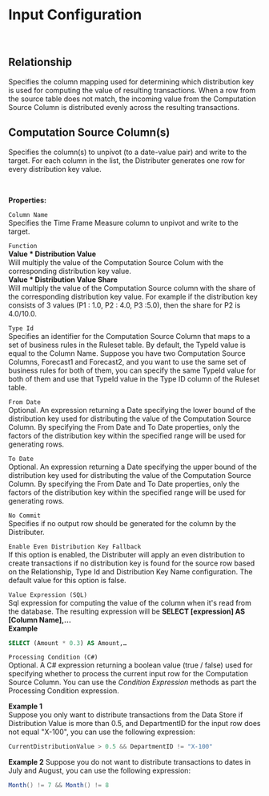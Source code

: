 
# Input Configuration 

<br/>

## Relationship

Specifies the column mapping used for determining which distribution key is used for computing the value of resulting transactions. When a row from the source table does not match, the incoming value from the Computation Source Column is distributed evenly across the resulting transactions.
<br/>

## Computation Source Column(s)

Specifies the column(s) to unpivot (to a date-value pair) and write to the target. For each column in the list, the Distributer generates one row for every distribution key value. 

<br/>

**Properties:**
<br/>

``Column Name``  
Specifies the Time Frame Measure column to unpivot and write to the target.  

``Function``  
**Value \* Distribution Value**  
Will multiply the value of the Computation Source Colum with the corresponding distribution key value.  
**Value \* Distribution Value Share**  
Will multiply the value of the Computation Source column with the share of the corresponding distribution key value. For example if the distribution key consists of 3 values (P1 : 1.0, P2 : 4.0, P3 :5.0), then the share for P2 is 4.0/10.0.

``Type Id``  
Specifies an identifier for the Computation Source Column that maps to a set of business rules in the Ruleset table. By default, the TypeId value is equal to the Column Name. Suppose you have two Computation Source Columns, Forecast1 and Forecast2, and you want to use the same set of business rules for both of them, you can specify the same TypeId value for both of them and use that TypeId value in the Type ID column of the Ruleset table.

``From Date``  
Optional. An expression returning a Date specifying the lower bound of the distribution key used for distributing the value of the Computation Source Column. By specifying the From Date and To Date properties, only the factors of the distribution key within the specified range will be used for generating rows.

``To Date``  
Optional. An expression returning a Date specifying the upper bound of the distribution key used for distributing the value of the Computation Source Column. By specifying the From Date and To Date properties, only the factors of the distribution key within the specified range will be used for generating rows.

``No Commit``  
Specifies if no output row should be generated for the column by the Distributer.

``Enable Even Distribution Key Fallback``  
If this option is enabled, the Distributer will apply an even distribution to create transactions if no distribution key is found for the source row based on the Relationship, Type Id and Distribution Key Name configuration. The default value for this option is false.

``Value Expression (SQL)``  
Sql expression for computing the value of the column when it's read from the database. The resulting expression will be **SELECT [expression] AS [Column Name],…**  
**Example** 
```sql
SELECT (Amount * 0.3) AS Amount,…
```

``Processing Condition (C#)``  
Optional. A C# expression returning a boolean value (true / false) used for specifying whether to process the current input row for the Computation Source Column. You can use the *Condition Expression* methods as part the Processing Condition expression.  

**Example 1**  
Suppose you only want to distribute transactions from the Data Store if Distribution Value is more than 0.5, and DepartmentID for the input row does not equal "X-100", you can use the following expression:  

```csharp
CurrentDistributionValue > 0.5 && DepartmentID != "X-100"
```

**Example 2** Suppose you do not want to distribute transactions to dates in July and August, you can use the following expression: 
```csharp
Month() != 7 && Month() != 8
```